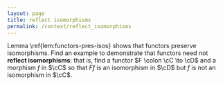 ```yaml
---
layout: page
title: reflect isomorphisms
permalink: /context/reflect_isomorphisms
---
```

Lemma \ref{lem:functors-pres-isos} shows that functors preserve isomorphisms. Find an example to demonstrate that functors need not **reflect isomorphisms**: that is, find a functor $F \colon \cC \to \cD$ and a morphism $f$ in $\cC$ so that $Ff$ is an isomorphism in $\cD$ but $f$ is not an isomorphism in $\cC$.
